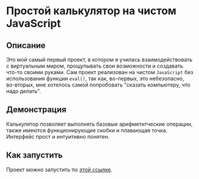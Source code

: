 # Простой калькулятор на чистом JavaScript

## Описание
Это мой самый первый проект, в котором я училась взаимодействовать с виртуальным миром, прощупывать свои возможности и создавать что-то своими руками.
Сам проект реализован на чистом ```JavaScript``` без использования функции ```eval()```, так как, во-первых, это небезопасно, во-вторых, мне хотелось самой попробовать "сказать компьютеру, что надо делать".

## Демонстрация
Калькулятор позволяет выполнять базовые арифметитческие операции, также имеются функционирующие скобки и плавающая точка. Интерфейс прост и интуитивно понятен.

## Как запустить
Проект можно запустить по [этой ссылке](https://teri-apatus.github.io/Calculator/ "Страница с калькулятором").
